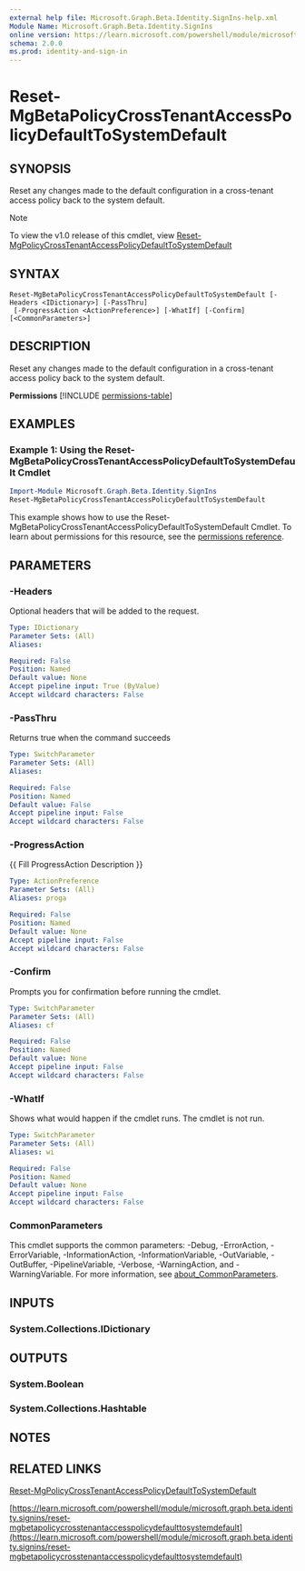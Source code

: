 ```yaml
---
external help file: Microsoft.Graph.Beta.Identity.SignIns-help.xml
Module Name: Microsoft.Graph.Beta.Identity.SignIns
online version: https://learn.microsoft.com/powershell/module/microsoft.graph.beta.identity.signins/reset-mgbetapolicycrosstenantaccesspolicydefaulttosystemdefault
schema: 2.0.0
ms.prod: identity-and-sign-in
---
```


# Reset-MgBetaPolicyCrossTenantAccessPolicyDefaultToSystemDefault

## SYNOPSIS
Reset any changes made to the default configuration in a cross-tenant access policy back to the system default.

> [!NOTE]
> To view the v1.0 release of this cmdlet, view [Reset-MgPolicyCrossTenantAccessPolicyDefaultToSystemDefault](/powershell/module/Microsoft.Graph.Identity.SignIns/Reset-MgPolicyCrossTenantAccessPolicyDefaultToSystemDefault?view=graph-powershell-1.0)

## SYNTAX

```
Reset-MgBetaPolicyCrossTenantAccessPolicyDefaultToSystemDefault [-Headers <IDictionary>] [-PassThru]
 [-ProgressAction <ActionPreference>] [-WhatIf] [-Confirm] [<CommonParameters>]
```

## DESCRIPTION
Reset any changes made to the default configuration in a cross-tenant access policy back to the system default.

**Permissions**
[!INCLUDE [permissions-table](~/../graphref/api-reference/beta/includes/permissions/crosstenantaccesspolicyconfigurationdefault-resettosystemdefault-permissions.md)]

## EXAMPLES
### Example 1: Using the Reset-MgBetaPolicyCrossTenantAccessPolicyDefaultToSystemDefault Cmdlet
```powershell
Import-Module Microsoft.Graph.Beta.Identity.SignIns
Reset-MgBetaPolicyCrossTenantAccessPolicyDefaultToSystemDefault
```
This example shows how to use the Reset-MgBetaPolicyCrossTenantAccessPolicyDefaultToSystemDefault Cmdlet.
To learn about permissions for this resource, see the [permissions reference](/graph/permissions-reference).

## PARAMETERS

### -Headers
Optional headers that will be added to the request.

```yaml
Type: IDictionary
Parameter Sets: (All)
Aliases:

Required: False
Position: Named
Default value: None
Accept pipeline input: True (ByValue)
Accept wildcard characters: False
```

### -PassThru
Returns true when the command succeeds

```yaml
Type: SwitchParameter
Parameter Sets: (All)
Aliases:

Required: False
Position: Named
Default value: False
Accept pipeline input: False
Accept wildcard characters: False
```

### -ProgressAction
{{ Fill ProgressAction Description }}

```yaml
Type: ActionPreference
Parameter Sets: (All)
Aliases: proga

Required: False
Position: Named
Default value: None
Accept pipeline input: False
Accept wildcard characters: False
```

### -Confirm
Prompts you for confirmation before running the cmdlet.

```yaml
Type: SwitchParameter
Parameter Sets: (All)
Aliases: cf

Required: False
Position: Named
Default value: None
Accept pipeline input: False
Accept wildcard characters: False
```

### -WhatIf
Shows what would happen if the cmdlet runs.
The cmdlet is not run.

```yaml
Type: SwitchParameter
Parameter Sets: (All)
Aliases: wi

Required: False
Position: Named
Default value: None
Accept pipeline input: False
Accept wildcard characters: False
```

### CommonParameters
This cmdlet supports the common parameters: -Debug, -ErrorAction, -ErrorVariable, -InformationAction, -InformationVariable, -OutVariable, -OutBuffer, -PipelineVariable, -Verbose, -WarningAction, and -WarningVariable. For more information, see [about_CommonParameters](http://go.microsoft.com/fwlink/?LinkID=113216).

## INPUTS

### System.Collections.IDictionary
## OUTPUTS

### System.Boolean
### System.Collections.Hashtable
## NOTES

## RELATED LINKS
[Reset-MgPolicyCrossTenantAccessPolicyDefaultToSystemDefault](/powershell/module/Microsoft.Graph.Identity.SignIns/Reset-MgPolicyCrossTenantAccessPolicyDefaultToSystemDefault?view=graph-powershell-1.0)

[https://learn.microsoft.com/powershell/module/microsoft.graph.beta.identity.signins/reset-mgbetapolicycrosstenantaccesspolicydefaulttosystemdefault](https://learn.microsoft.com/powershell/module/microsoft.graph.beta.identity.signins/reset-mgbetapolicycrosstenantaccesspolicydefaulttosystemdefault)





